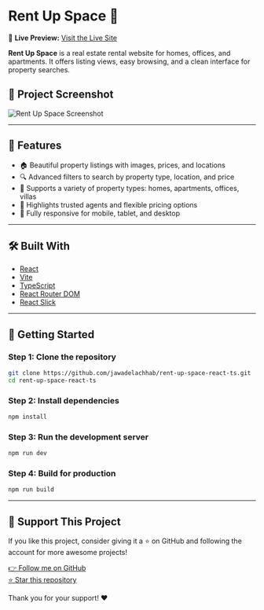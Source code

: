 
# Rent Up Space 🏡

🔗 **Live Preview:** [Visit the Live Site](https://rentupspace.vercel.app/)


**Rent Up Space** is a real estate rental website for homes, offices, and apartments. It offers listing views, easy browsing, and a clean interface for property searches.

## 📸 Project Screenshot


![Rent Up Space Screenshot](./public/rent-up-space.png)

---

## 🚀 Features

- 🏠 Beautiful property listings with images, prices, and locations  
- 🔍 Advanced filters to search by property type, location, and price 
- 🏢 Supports a variety of property types: homes, apartments, offices, villas  
- 👥 Highlights trusted agents and flexible pricing options
- 📱 Fully responsive for mobile, tablet, and desktop 


---

## 🛠️ Built With

- [React](https://react.dev/)
- [Vite](https://vitejs.dev/) 
- [TypeScript](https://www.typescriptlang.org/)
- [React Router DOM](https://reactrouter.com/)  
- [React Slick](https://react-slick.neostack.com/)   

---

## 🧪 Getting Started

### Step 1: Clone the repository
```bash
git clone https://github.com/jawadelachhab/rent-up-space-react-ts.git
cd rent-up-space-react-ts
```

### Step 2: Install dependencies
```bash
npm install
```

### Step 3: Run the development server
```bash
npm run dev
```

### Step 4: Build for production
```bash
npm run build
```

---

## 🙌 Support This Project

If you like this project, consider giving it a ⭐ on GitHub and following the account for more awesome projects!

[👉 Follow me on GitHub](https://github.com/jawadelachhab)  
[⭐ Star this repository](https://github.com/jawadelachhab/rent-up-space-react-ts)

Thank you for your support! ❤️
